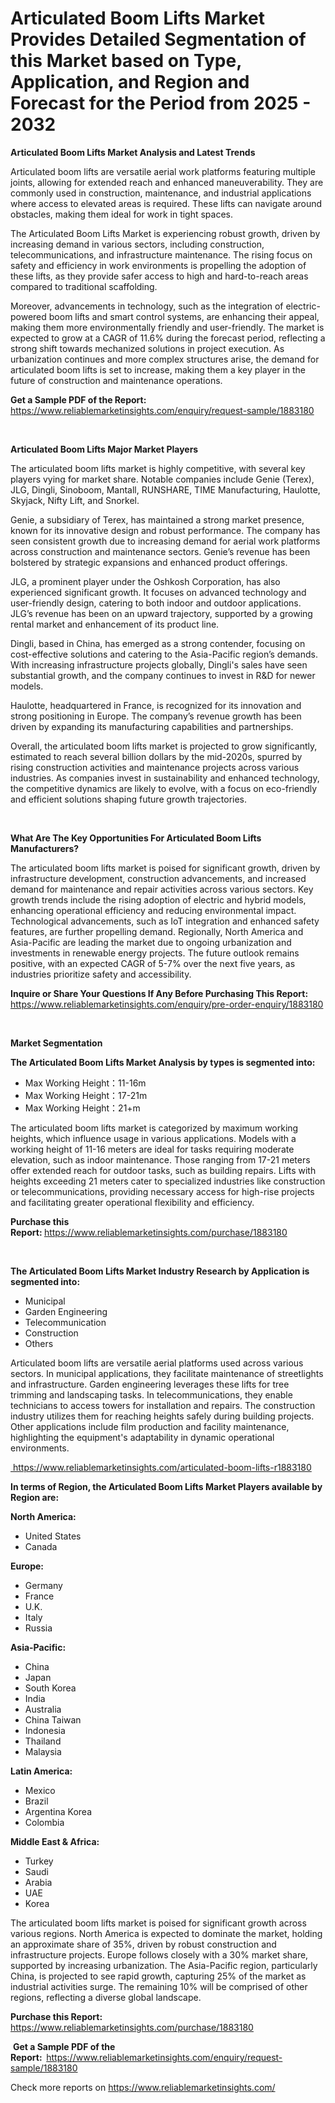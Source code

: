 <p><h1>Articulated Boom Lifts Market Provides Detailed Segmentation of this Market based on Type, Application, and Region and Forecast for the Period from 2025 - 2032</h1></p><p><strong>Articulated Boom Lifts Market Analysis and Latest Trends</strong></p>
<p><p>Articulated boom lifts are versatile aerial work platforms featuring multiple joints, allowing for extended reach and enhanced maneuverability. They are commonly used in construction, maintenance, and industrial applications where access to elevated areas is required. These lifts can navigate around obstacles, making them ideal for work in tight spaces.</p><p>The Articulated Boom Lifts Market is experiencing robust growth, driven by increasing demand in various sectors, including construction, telecommunications, and infrastructure maintenance. The rising focus on safety and efficiency in work environments is propelling the adoption of these lifts, as they provide safer access to high and hard-to-reach areas compared to traditional scaffolding. </p><p>Moreover, advancements in technology, such as the integration of electric-powered boom lifts and smart control systems, are enhancing their appeal, making them more environmentally friendly and user-friendly. The market is expected to grow at a CAGR of 11.6% during the forecast period, reflecting a strong shift towards mechanized solutions in project execution. As urbanization continues and more complex structures arise, the demand for articulated boom lifts is set to increase, making them a key player in the future of construction and maintenance operations.</p></p>
<p><strong>Get a Sample PDF of the Report:&nbsp;</strong> <a href="https://www.reliablemarketinsights.com/enquiry/request-sample/1883180?utm_campaign=2129&utm_medium=2&utm_source=Github&utm_content=ia&utm_term=22022025&utm_id=articulated-boom-lifts">https://www.reliablemarketinsights.com/enquiry/request-sample/1883180</a></p>
<p>&nbsp;</p>
<p><strong>Articulated Boom Lifts Major Market Players</strong></p>
<p><p>The articulated boom lifts market is highly competitive, with several key players vying for market share. Notable companies include Genie (Terex), JLG, Dingli, Sinoboom, Mantall, RUNSHARE, TIME Manufacturing, Haulotte, Skyjack, Nifty Lift, and Snorkel. </p><p>Genie, a subsidiary of Terex, has maintained a strong market presence, known for its innovative design and robust performance. The company has seen consistent growth due to increasing demand for aerial work platforms across construction and maintenance sectors. Genie’s revenue has been bolstered by strategic expansions and enhanced product offerings.</p><p>JLG, a prominent player under the Oshkosh Corporation, has also experienced significant growth. It focuses on advanced technology and user-friendly design, catering to both indoor and outdoor applications. JLG’s revenue has been on an upward trajectory, supported by a growing rental market and enhancement of its product line.</p><p>Dingli, based in China, has emerged as a strong contender, focusing on cost-effective solutions and catering to the Asia-Pacific region’s demands. With increasing infrastructure projects globally, Dingli's sales have seen substantial growth, and the company continues to invest in R&D for newer models.</p><p>Haulotte, headquartered in France, is recognized for its innovation and strong positioning in Europe. The company’s revenue growth has been driven by expanding its manufacturing capabilities and partnerships.</p><p>Overall, the articulated boom lifts market is projected to grow significantly, estimated to reach several billion dollars by the mid-2020s, spurred by rising construction activities and maintenance projects across various industries. As companies invest in sustainability and enhanced technology, the competitive dynamics are likely to evolve, with a focus on eco-friendly and efficient solutions shaping future growth trajectories.</p></p>
<p>&nbsp;</p>
<p><strong>What Are The Key Opportunities For Articulated Boom Lifts Manufacturers?</strong></p>
<p><p>The articulated boom lifts market is poised for significant growth, driven by infrastructure development, construction advancements, and increased demand for maintenance and repair activities across various sectors. Key growth trends include the rising adoption of electric and hybrid models, enhancing operational efficiency and reducing environmental impact. Technological advancements, such as IoT integration and enhanced safety features, are further propelling demand. Regionally, North America and Asia-Pacific are leading the market due to ongoing urbanization and investments in renewable energy projects. The future outlook remains positive, with an expected CAGR of 5-7% over the next five years, as industries prioritize safety and accessibility.</p></p>
<p><strong>Inquire or Share Your Questions If Any Before Purchasing This Report:</strong> <a href="https://www.reliablemarketinsights.com/enquiry/pre-order-enquiry/1883180?utm_campaign=2129&utm_medium=2&utm_source=Github&utm_content=ia&utm_term=22022025&utm_id=articulated-boom-lifts">https://www.reliablemarketinsights.com/enquiry/pre-order-enquiry/1883180</a></p>
<p>&nbsp;</p>
<p><strong>Market Segmentation</strong></p>
<p><strong>The Articulated Boom Lifts Market Analysis by types is segmented into:</strong></p>
<p><ul><li>Max Working Height：11-16m</li><li>Max Working Height：17-21m</li><li>Max Working Height：21+m</li></ul></p>
<p><p>The articulated boom lifts market is categorized by maximum working heights, which influence usage in various applications. Models with a working height of 11-16 meters are ideal for tasks requiring moderate elevation, such as indoor maintenance. Those ranging from 17-21 meters offer extended reach for outdoor tasks, such as building repairs. Lifts with heights exceeding 21 meters cater to specialized industries like construction or telecommunications, providing necessary access for high-rise projects and facilitating greater operational flexibility and efficiency.</p></p>
<p><strong>Purchase this Report:&nbsp;</strong><a href="https://www.reliablemarketinsights.com/purchase/1883180?utm_campaign=2129&utm_medium=2&utm_source=Github&utm_content=ia&utm_term=22022025&utm_id=articulated-boom-lifts">https://www.reliablemarketinsights.com/purchase/1883180</a></p>
<p>&nbsp;</p>
<p><strong>The Articulated Boom Lifts Market Industry Research by Application is segmented into:</strong></p>
<p><ul><li>Municipal</li><li>Garden Engineering</li><li>Telecommunication</li><li>Construction</li><li>Others</li></ul></p>
<p><p>Articulated boom lifts are versatile aerial platforms used across various sectors. In municipal applications, they facilitate maintenance of streetlights and infrastructure. Garden engineering leverages these lifts for tree trimming and landscaping tasks. In telecommunications, they enable technicians to access towers for installation and repairs. The construction industry utilizes them for reaching heights safely during building projects. Other applications include film production and facility maintenance, highlighting the equipment's adaptability in dynamic operational environments.</p></p>
<p><a href="https://www.reliablemarketinsights.com/articulated-boom-lifts-r1883180?utm_campaign=2129&utm_medium=2&utm_source=Github&utm_content=ia&utm_term=22022025&utm_id=articulated-boom-lifts">&nbsp;https://www.reliablemarketinsights.com/articulated-boom-lifts-r1883180</a></p>
<p><strong>In terms of Region, the Articulated Boom Lifts Market Players available by Region are:</strong></p>
<p>
    <p> <strong> North America: </strong>
        <ul>
            <li>United States</li>
            <li>Canada</li>
        </ul>
        </p> 
    <p> <strong> Europe: </strong>
        <ul>
            <li>Germany</li>
            <li>France</li>
            <li>U.K.</li>
            <li>Italy</li>
            <li>Russia</li>
        </ul>
        </p> 
    <p> <strong> Asia-Pacific: </strong>
        <ul>
            <li>China</li>
            <li>Japan</li>
            <li>South Korea</li>
            <li>India</li>
            <li>Australia</li>
            <li>China Taiwan</li>
            <li>Indonesia</li>
            <li>Thailand</li>
            <li>Malaysia</li>
        </ul>
        </p> 
    <p> <strong> Latin America: </strong>
        <ul>
            <li>Mexico</li>
            <li>Brazil</li>
            <li>Argentina Korea</li>
            <li>Colombia</li>
        </ul>
        </p> 
    <p> <strong> Middle East & Africa: </strong>
        <ul>
            <li>Turkey</li>
            <li>Saudi</li>
            <li>Arabia</li>
            <li>UAE</li>
            <li>Korea</li>
        </ul>
    </p>
    </p>
<p><p>The articulated boom lifts market is poised for significant growth across various regions. North America is expected to dominate the market, holding an approximate share of 35%, driven by robust construction and infrastructure projects. Europe follows closely with a 30% market share, supported by increasing urbanization. The Asia-Pacific region, particularly China, is projected to see rapid growth, capturing 25% of the market as industrial activities surge. The remaining 10% will be comprised of other regions, reflecting a diverse global landscape.</p></p>
<p><strong>Purchase this Report: </strong><a href="https://www.reliablemarketinsights.com/purchase/1883180?utm_campaign=2129&utm_medium=2&utm_source=Github&utm_content=ia&utm_term=22022025&utm_id=articulated-boom-lifts">https://www.reliablemarketinsights.com/purchase/1883180</a></p>
<p>&nbsp;<strong>Get a Sample PDF of the Report:&nbsp;&nbsp;</strong><a href="https://www.reliablemarketinsights.com/enquiry/request-sample/1883180?utm_campaign=2129&utm_medium=2&utm_source=Github&utm_content=ia&utm_term=22022025&utm_id=articulated-boom-lifts">https://www.reliablemarketinsights.com/enquiry/request-sample/1883180</a></p>
<p><strong></strong></p>
<p>Check more reports on <a href="https://www.reliablemarketinsights.com/?utm_campaign=2129&utm_medium=2&utm_source=Github&utm_content=ia&utm_term=22022025&utm_id=articulated-boom-lifts">https://www.reliablemarketinsights.com/</a></p>